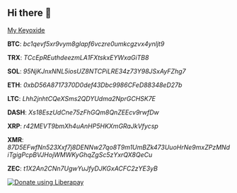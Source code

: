 ## Hi there 👋

<!--
**mittwerk/mittwerk** is a ✨ _special_ ✨ repository because its `README.md` (this file) appears on your GitHub profile.

Here are some ideas to get you started:

- 🔭 I’m currently working on ...
- 🌱 I’m currently learning ...
- 👯 I’m looking to collaborate on ...
- 🤔 I’m looking for help with ...
- 💬 Ask me about ...
- 📫 How to reach me: ...
- 😄 Pronouns: ...
- ⚡ Fun fact: ...
-->

[My Keyoxide](https://keyoxide.org/1E574F16D4E3A16AACEFC389E069660E3E4892CF)

**BTC**: _bc1qevf5xr9vym8glapf6vczre0umkcgzvx4ynljt9_

**TRX**: _TCcEpREuthdeezmLA1FXtskxEYWxaGiTB8_

**SOL**: _95NjKJnxNNL5iosUZ8NTCPiLRE34z73Y98JSxAyFZhg7_

**ETH**: _0xbD56A8717370D0def43Dbc9986CFeD88348eD27b_

**LTC**: _Lhh2jnhtCQeXSms2QDYUdma2NprGCHSK7E_

**DASH**: _Xs18EszUdCne75zFhGQm8QnZEEcv9rwfDw_

**XRP**: _r42MEVT9bmXh4uAnHP5HKXmGRaJkVfycsp_

**XMR**: _87D5EFwfNn523Xxf7j8DENNw27qo8T9m1UmBZk473UuoHrNe9mxZPzMNdiTgigPcpBVJHojWMWKyGhqZgSc5zYxrQX8QeCu_

**ZEC**: _t1X2An2CNn7UgwYuJfyDJKGxACFC2zYE3yB_

<noscript><a href="https://liberapay.com/mittwerk/donate"><img alt="Donate using Liberapay" src="https://liberapay.com/assets/widgets/donate.svg"></a></noscript>
